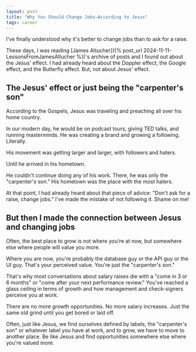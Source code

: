 ```yaml
---
layout: post
title: "Why You Should Change Jobs—According to Jesus"
tags: career
---
```


I've finally understood why it's better to change jobs than to ask for a raise.

These days, I was reading [James Altucher]({% post_url 2024-11-11-LessonsFromJamesAltucher %})'s archive of posts and I found out about the Jesus' effect. I had already heard about the Doppler effect, the Google effect, and the Butterfly effect. But, not about Jesus' effect.

## The Jesus' effect or just being the "carpenter's son"

According to the Gospels, Jesus was traveling and preaching all over his home country.

In our modern day, he would be on podcast tours, giving TED talks, and running masterminds. He was creating a brand and growing a following. Literally.

His movement was getting larger and larger, with followers and haters.

Until he arrived in his hometown.

He couldn't continue doing any of his work. There, he was only the "carpenter's son." His hometown was the place with the most haters.

At that point, I had already heard about that piece of advice: "Don't ask for a raise, change jobs." I've made the mistake of not following it. Shame on me!

## But then I made the connection between Jesus and changing jobs

Often, the best place to grow is not where you're at now, but somewhere else where people will value you more.

Where you are now, you're probably the database guy or the API guy or the UI guy. That's your perceived value. You're just the "carpenter's son."

That's why most conversations about salary raises die with a "come in 3 or 6 months" or "come after your next performance review." You've reached a glass ceiling in terms of growth and how management and check-signers perceive you at work.

There are no more growth opportunities. No more salary increases. Just the same old grind until you get bored or laid off.

Often, just like Jesus, we find ourselves defined by labels, the "carpenter's son" or whatever label you have at work, and to grow, we have to move to another place. Be like Jesus and find opportunities somewhere else where you're valued more.
